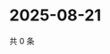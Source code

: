 # 2025-08-21

共 0 条

<!-- BEGIN ZHIHUVIDEO -->
<!-- 最后更新时间 Thu Aug 21 2025 08:52:48 GMT+0800 (China Standard Time) -->

<!-- END ZHIHUVIDEO -->
